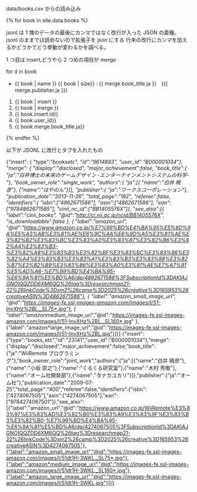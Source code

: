 data/books.csv からの読み込み

{% for book in site.data.books %}

jsonl は 1 塊のデータの最後にカンマではなく改行が入った JSON の亜種。
jsonl のままでは読めないので拡張子を json にする
行末の改行にカンマを加えるかどうかでどう挙動が変わるかを調べる。

1 つ目は insert,どうやら 2 つめの項目が merge

for d in book

- {{ book | name }} {{ book | size}} : {{ merge.book_title.ja }}　({{ merge.publisher.ja }})

1. {{ book | insert }}
1. {{ book | merge }}
1. {{ book.insert.id}}
1. {{ book.user_id}}
1. {{ book.merge.book_title.ja}}

{% endfor %}

以下が JSONL に改行とタブを入れたもの

{"insert":
{
"type":"books*etc",
"id":"9614893",
"user_id":"B000001034"},
"merge":
{ "display":"disclosed",
"major_achievement":false,
"book_title":{
"ja":"白井博士の未来のゲームデザイン -エンターテインメントシステムの科学-"},
"book_owner_role":"single_work",
"authors":{
"ja":[{
"name":"白井 暁彦"},
{"name":"はやのん"}]},
"publisher":{
"ja":"ワークスコーポレーション"},
"publication_date":"2013-11-26",
"total_page":"192",
"referee":false,
"identifiers":{
"isbn":["4862671586"],
"asin":["4862671586"],
"ean":["9784862671585"],
"cinii_nc_id":["BB1405576X"]},
"see_also":[{
"label":"cinii_books",
"@id":"http://ci.nii.ac.jp/ncid/BB1405576X",
"is_downloadable":false
},
{
"label":"amazon_url",
"@id":"https://www.amazon.co.jp/%E7%99%BD%E4%BA%95%E5%8D%9A%E5%A3%AB%E3%81%AE%E6%9C%AA%E6%9D%A5%E3%81%AE%E3%82%B2%E3%83%BC%E3%83%A0%E3%83%87%E3%82%B6%E3%82%A4%E3%83%B3-%E3%82%A8%E3%83%B3%E3%82%BF%E3%83%BC%E3%83%86%E3%82%A4%E3%83%B3%E3%83%A1%E3%83%B3%E3%83%88%E3%82%B7%E3%82%B9%E3%83%86%E3%83%A0%E3%81%AE%E7%A7%91%E5%AD%A6-%E7%99%BD%E4%BA%95-%E6%9A%81%E5%BD%A6/dp/4862671586%3FSubscriptionId%3DAKIAJGNOIQQZDD6XM6QQ%26tag%3Dresearchmap21-22%26linkCode%3Dxm2%26camp%3D2025%26creative%3D165953%26creativeASIN%3D4862671586"},
{
"label":"amazon_small_image_url",
"@id":"https://images-fe.ssl-images-amazon.com/images/I/51-InvXHz%2BL._SL75*.jpg"},
{
"label":"amazon*medium_image_url","@id":"https://images-fe.ssl-images-amazon.com/images/I/51-InvXHz%2BL._SL160*.jpg"
},
{"label":"amazon*large_image_url","@id":"https://images-fe.ssl-images-amazon.com/images/I/51-InvXHz%2BL.jpg"}]}}
{"insert":{"type":"books_etc","id":"23141","user_id":"B000001034"},"merge":{"display":"disclosed","major_achievement":false,"book_title":{"ja":"WiiRemote プログラミング"},"book_owner_role":"joint_work","authors":{"ja":[{"name":"白井 暁彦"},{"name":"小坂 崇之"},{"name":"くるくる研究室"},{"name":"木村 秀敬"},{"name":"オーム社開発部"},{"name":"タナカユカリ"}]},"publisher":{"ja":"オーム社"},"publication_date":"2009-07-25","total_page":"400","referee":false,"identifiers":{"isbn":["4274067505"],"asin":["4274067505"],"ean":["9784274067501"]},"see_also":[{"label":"amazon_url","@id":"https://www.amazon.co.jp/WiiRemote%E3%83%97%E3%83%AD%E3%82%B0%E3%83%A9%E3%83%9F%E3%83%B3%E3%82%B0-%E7%99%BD%E4%BA%95-%E6%9A%81%E5%BD%A6/dp/4274067505%3FSubscriptionId%3DAKIAJGNOIQQZDD6XM6QQ%26tag%3Dresearchmap21-22%26linkCode%3Dxm2%26camp%3D2025%26creative%3D165953%26creativeASIN%3D4274067505"},{"label":"amazon_small_image_url","@id":"https://images-fe.ssl-images-amazon.com/images/I/51dt1H-3WKL._SL75*.jpg"},{"label":"amazon*medium_image_url","@id":"https://images-fe.ssl-images-amazon.com/images/I/51dt1H-3WKL._SL160*.jpg"},{"label":"amazon_large_image_url","@id":"https://images-fe.ssl-images-amazon.com/images/I/51dt1H-3WKL.jpg"}]}}
